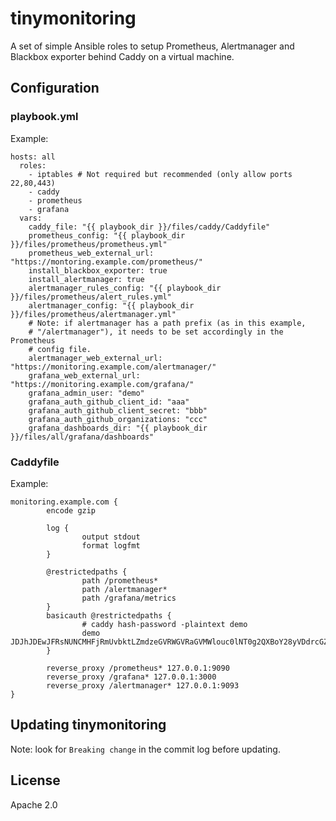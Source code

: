 # tinymonitoring

A set of simple Ansible roles to setup Prometheus, Alertmanager and Blackbox
exporter behind Caddy on a virtual machine.

## Configuration

### playbook.yml

Example:

```
hosts: all
  roles:
    - iptables # Not required but recommended (only allow ports 22,80,443)
    - caddy
    - prometheus
    - grafana
  vars:
    caddy_file: "{{ playbook_dir }}/files/caddy/Caddyfile"
    prometheus_config: "{{ playbook_dir }}/files/prometheus/prometheus.yml"
    prometheus_web_external_url: "https://montoring.example.com/prometheus/"
    install_blackbox_exporter: true
    install_alertmanager: true
    alertmanager_rules_config: "{{ playbook_dir }}/files/prometheus/alert_rules.yml"
    alertmanager_config: "{{ playbook_dir }}/files/prometheus/alertmanager.yml"
    # Note: if alertmanager has a path prefix (as in this example,
    # "/alertmanager"), it needs to be set accordingly in the Prometheus
    # config file.
    alertmanager_web_external_url: "https://monitoring.example.com/alertmanager/"
    grafana_web_external_url: "https://monitoring.example.com/grafana/"
    grafana_admin_user: "demo"
    grafana_auth_github_client_id: "aaa"
    grafana_auth_github_client_secret: "bbb"
    grafana_auth_github_organizations: "ccc"
    grafana_dashboards_dir: "{{ playbook_dir }}/files/all/grafana/dashboards"
```

### Caddyfile

Example:

```
monitoring.example.com {
        encode gzip

        log {
                output stdout
                format logfmt
        }

        @restrictedpaths {
                path /prometheus*
                path /alertmanager*
                path /grafana/metrics
        }
        basicauth @restrictedpaths {
                # caddy hash-password -plaintext demo
                demo JDJhJDEwJFRsNUNCMHFjRmUvbktLZmdzeGVRWGVRaGVMWlouc0lNT0g2QXBoY28yVDdrcGZqbXJkRkQ2
        }

        reverse_proxy /prometheus* 127.0.0.1:9090
        reverse_proxy /grafana* 127.0.0.1:3000
        reverse_proxy /alertmanager* 127.0.0.1:9093
}
```

## Updating tinymonitoring

Note: look for `Breaking change` in the commit log before updating.

## License

Apache 2.0
